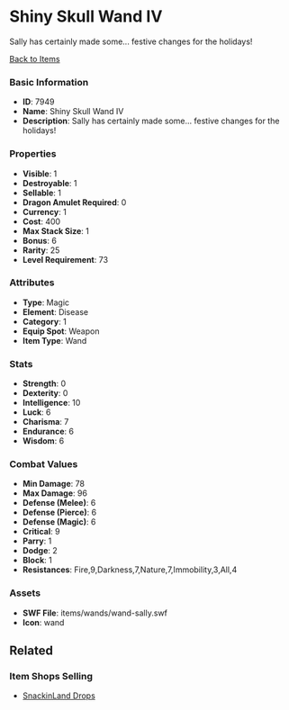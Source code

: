 # Shiny Skull Wand IV

Sally has certainly made some... festive changes for the holidays!

[Back to Items](../items.md)

### Basic Information

- **ID**: 7949
- **Name**: Shiny Skull Wand IV
- **Description**: Sally has certainly made some... festive changes for the holidays!

### Properties

- **Visible**: 1
- **Destroyable**: 1
- **Sellable**: 1
- **Dragon Amulet Required**: 0
- **Currency**: 1
- **Cost**: 400
- **Max Stack Size**: 1
- **Bonus**: 6
- **Rarity**: 25
- **Level Requirement**: 73

### Attributes

- **Type**: Magic
- **Element**: Disease
- **Category**: 1
- **Equip Spot**: Weapon
- **Item Type**: Wand

### Stats

- **Strength**: 0
- **Dexterity**: 0
- **Intelligence**: 10
- **Luck**: 6
- **Charisma**: 7
- **Endurance**: 6
- **Wisdom**: 6

### Combat Values

- **Min Damage**: 78
- **Max Damage**: 96
- **Defense (Melee)**: 6
- **Defense (Pierce)**: 6
- **Defense (Magic)**: 6
- **Critical**: 9
- **Parry**: 1
- **Dodge**: 2
- **Block**: 1
- **Resistances**: Fire,9,Darkness,7,Nature,7,Immobility,3,All,4

### Assets

- **SWF File**: items/wands/wand-sally.swf
- **Icon**: wand

## Related

### Item Shops Selling

- [SnackinLand Drops](../item-shops/288-snackinland-drops.md)

